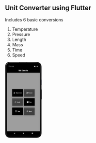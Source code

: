 ## Unit Converter using Flutter
Includes 6 basic conversions 
1. Temperature
2. Pressure
3. Length
4. Mass
5. Time
6. Speed

<img src="interface.png" height=250/>



